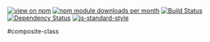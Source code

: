 [![view on npm](http://img.shields.io/npm/v/composite-class.svg)](https://www.npmjs.org/package/composite-class)
[![npm module downloads per month](http://img.shields.io/npm/dm/composite-class.svg)](https://www.npmjs.org/package/composite-class)
[![Build Status](https://travis-ci.org/75lb/composite-class.svg?branch=master)](https://travis-ci.org/75lb/composite-class)
[![Dependency Status](https://david-dm.org/75lb/composite-class.svg)](https://david-dm.org/75lb/composite-class)
[![js-standard-style](https://img.shields.io/badge/code%20style-standard-brightgreen.svg)](https://github.com/feross/standard)

#composite-class
